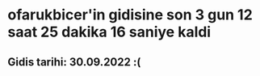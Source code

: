 # ofarukbicer'in gidisine son 3 gun 12 saat 25 dakika 16 saniye kaldi

## Gidis tarihi: 30.09.2022 :(
